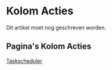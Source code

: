 # Kolom Acties

Dit artikel moet nog geschreven worden.

## Pagina's Kolom Acties

[Taskscheduler](/probleemoplossing/portalen_en_moduleschermen/servicecentrum/kolom_acties/taskscheduler.md)
